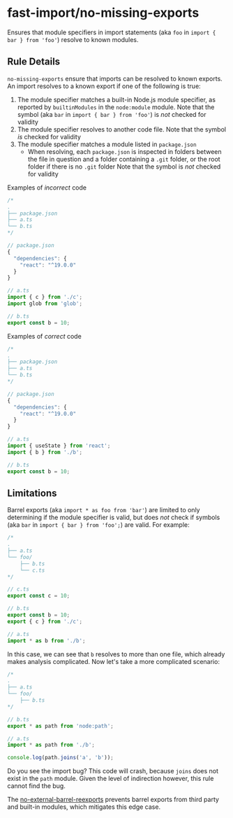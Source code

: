 # fast-import/no-missing-exports

Ensures that module specifiers in import statements (aka `foo` in `import { bar } from 'foo'`) resolve to known modules.

## Rule Details

`no-missing-exports` ensure that imports can be resolved to known exports. An import resolves to a known export if one of the following is true:

1. The module specifier matches a built-in Node.js module specifier, as reported by `builtinModules` in the `node:module` module. Note that the symbol (aka `bar` in `import { bar } from 'foo'`) is _not_ checked for validity
2. The module specifier resolves to another code file. Note that the symbol _is_ checked for validity
3. The module specifier matches a module listed in `package.json`
    - When resolving, each `package.json` is inspected in folders between the file in question and a folder containing a `.git` folder, or the root folder if there is no `.git` folder Note that the symbol is _not_ checked for validity

Examples of _incorrect_ code

```js
/*
.
├── package.json
├── a.ts
└── b.ts
*/

// package.json
{
  "dependencies": {
    "react": "^19.0.0"
  }
}

// a.ts
import { c } from './c';
import glob from 'glob';

// b.ts
export const b = 10;
```

Examples of _correct_ code

```js
/*
.
├── package.json
├── a.ts
└── b.ts
*/

// package.json
{
  "dependencies": {
    "react": "^19.0.0"
  }
}

// a.ts
import { useState } from 'react';
import { b } from './b';

// b.ts
export const b = 10;
```

## Limitations

Barrel exports (aka `import * as foo from 'bar'`) are limited to only determining if the module specifier is valid, but does _not_ check if symbols (aka `bar` in `import { bar } from 'foo';`) are valid. For example:

```js
/*
.
├── a.ts
└── foo/
    ├── b.ts
    └── c.ts
*/

// c.ts
export const c = 10;

// b.ts
export const b = 10;
export { c } from './c';

// a.ts
import * as b from './b';
```

In this case, we can see that `b` resolves to more than one file, which already makes analysis complicated. Now let's take a more complicated scenario:


```js
/*
.
├── a.ts
└── foo/
    ├── b.ts
*/

// b.ts
export * as path from 'node:path';

// a.ts
import * as path from './b';

console.log(path.joins('a', 'b'));
```

Do you see the import bug? This code will crash, because `joins` does not exist in the `path` module. Given the level of indirection however, this rule cannot find the bug.

The [no-external-barrel-reexports](../externalBarrelReexports/README.md) prevents barrel exports from third party and built-in modules, which mitigates this edge case.
